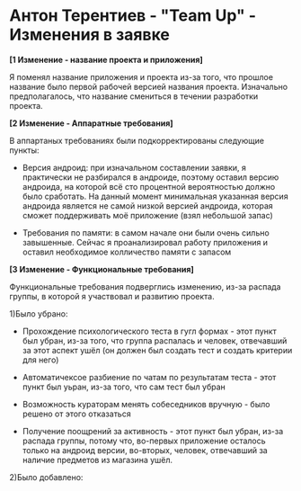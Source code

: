 # Антон Терентиев - "Team Up" - Изменения в заявке


**[1 Изменение - название проекта и приложения]**

Я поменял название приложения и проекта из-за того, что прошлое название было первой рабочей версией названия проекта. Изначально предполагалось,
что название смениться в течении разработки проекта.


**[2 Изменение - Аппаратные требования]**

В аппартаных требованиях были подкорректированы следующие пункты:

* Версия андроид: при изначальном составлении заявки, я практически не разбирался в андроиде, поэтому оставил версию андроида, на которой всё
сто процентной вероятностью должно было сработать. На данный момент минимальная указанная версия андроида является не самой низкой версией андроида,
которая сможет поддерживать моё приложение (взял небольшой запас)

* Требования по памяти: в самом начале они были очень сильно завышенные. Сейчас я проанализировал работу приложения и оставил необходимое колличество 
памяти с запасом


**[3 Изменение - Функциональные требования]**

Функциональные требования подверглись изменению, из-за распада группы, в которой я участвовал и развитию проекта.

1)Было убрано:

  * Прохождение психологического теста в гугл формах - этот пункт был убран, из-за того, что группа распалась и человек, отвечавший за этот аспект 
  ушёл (он должен был создать тест и создать критерии для него)
  
  * Автоматичексое разбиение по чатам по результатам теста - этот пункт был уьран, из-за того, что сам тест был убран
  
  * Возможность кураторам менять собеседников вручную - было решено от этого отказаться
  
  * Получение поощрений за активность - этот пункт был убран, из-за распада группы, потому что, во-первых приложение осталось только на андроид версии, 
  во-вторых, человек, отвечавший за наличие предметов из магазина ушёл.
  
 2)Было добавлено:
  #
